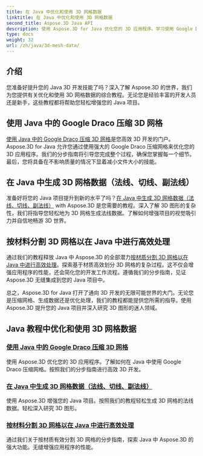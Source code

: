 ```yaml
---
title: 在 Java 中优化和使用 3D 网格数据
linktitle: 在 Java 中优化和使用 3D 网格数据
second_title: Aspose.3D Java API
description: 使用 Aspose.3D for Java 优化您的 3D 应用程序。学习使用 Google Draco 压缩网格、生成网格数据以及按材质高效处理 3D 网格。
type: docs
weight: 32
url: /zh/java/3d-mesh-data/
---
```

## 介绍

您准备好提升您的 Java 3D 开发技能了吗？深入了解 Aspose.3D 的世界，我们为您提供有关优化和使用 3D 网格数据的综合教程。无论您是经验丰富的开发人员还是新手，这些教程都将帮助您轻松增强您的 Java 项目。

## 使用 Java 中的 Google Draco 压缩 3D 网格

[使用 Java 中的 Google Draco 压缩 3D 网格](./compress-meshes-google-draco/)是您高效 3D 开发的门户。 Aspose.3D for Java 允许您通过使用强大的 Google Draco 压缩网格来优化您的 3D 应用程序。我们的分步指南将引导您完成整个过程，确保您掌握每一个细节。最后，您将具备在不影响质量的情况下显着减小文件大小的技能。

## 在 Java 中生成 3D 网格数据（法线、切线、副法线）

准备好将您的 Java 项目提升到新的水平了吗？[在 Java 中生成 3D 网格数据（法线、切线、副法线）](./generate-mesh-data/) with Aspose.3D 是您需要的教程。深入了解 3D 图形的复杂性，我们将指导您轻松地为 3D 网格生成法线数据。了解如何增强项目的视觉吸引力并自信地畅游 3D 世界。

## 按材料分割 3D 网格以在 Java 中进行高效处理

通过我们的教程释放 Java 中 Aspose.3D 的全部潜力[按材质分割 3D 网格以在 Java 中进行高效处理](./split-meshes-by-material/)。探索基于材质高效划分 3D 网格的复杂过程。这不仅会增强应用程序的性能，还会简化您的开发工作流程。遵循我们的分步指南，见证 Aspose.3D 无缝集成到您的 Java 项目中。

总之，Aspose.3D for Java 打开了通向 3D 开发的无限可能世界的大门。无论您是压缩网格、生成数据还是优化处理，我们的教程都能提供您所需的指导。使用 Aspose.3D 提升您的 Java 项目并深入研究 3D 图形的迷人领域。
## Java 教程中优化和使用 3D 网格数据
### [使用 Java 中的 Google Draco 压缩 3D 网格](./compress-meshes-google-draco/)
使用 Aspose.3D 优化您的 3D 应用程序。了解如何在 Java 中使用 Google Draco 压缩网格。按照我们的分步指南进行高效 3D 开发。
### [在 Java 中生成 3D 网格数据（法线、切线、副法线）](./generate-mesh-data/)
使用 Aspose.3D 增强您的 Java 项目。按照我们的教程轻松生成 3D 网格的法线数据。轻松深入研究 3D 图形。
### [按材料分割 3D 网格以在 Java 中进行高效处理](./split-meshes-by-material/)
通过我们关于按材质有效分割 3D 网格的分步指南，探索 Java 中 Aspose.3D 的强大功能。无缝增强应用程序的性能。